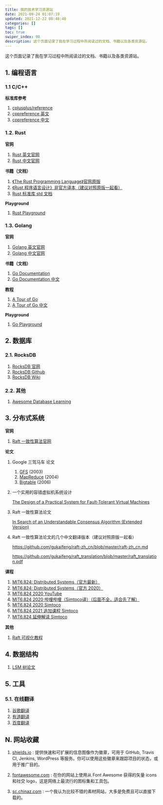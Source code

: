 ```yaml
---
title: 我的技术学习资源站
date: 2021-09-24 01:07:19
updated: 2021-12-22 08:48:40
categories: []
tags: []
toc: true
swiper_index: 98
description: 这个页面记录了我在学习过程中所阅读过的文档、书籍以及各类资源站。
---
```




这个页面记录了我在学习过程中所阅读过的文档、书籍以及各类资源站。



<!--more-->



## 1. 编程语言



### 1.1 C/C++

**标准库参考**

1. [cplusplus/reference](http://www.cplusplus.com/reference/)
2. [cppreference 英文](https://en.cppreference.com/)
3. [cppreference 中文](https://zh.cppreference.com/)



### 1.2. Rust

**官网**

1. [Rust 英文官网](https://www.rust-lang.org/)
2. [Rust 中文官网](https://www.rust-lang.org/zh-CN/)

**书籍（文档）**

1. [《The Rust Programming Language》官网原版](https://doc.rust-lang.org/book/#the-rust-programming-language)
2. [《Rust 程序语言设计》非官方译本（建议对照原版一起看）](https://kaisery.github.io/trpl-zh-cn/)
3. [Rust 标准库 std 文档](https://doc.rust-lang.org/stable/std/)



**Playground**

1. [Rust Playground](https://play.rust-lang.org/)



### 1.3. Golang

**官网**

1. [Golang 英文官网](https://go.dev/)
2. [Golang 中文官网](https://go-zh.org/)

**书籍（文档）**

1. [Go Documentation](https://go.dev/doc/)
2. [Go Documentation 中文](https://go-zh.org/doc/)

**教程**

1. [A Tour of Go](https://go.dev/tour/welcome/1)
1. [A Tour of Go 中文](https://tour.go-zh.org/)

**Playground**

1. [Go Playground](https://go.dev/play/)





## 2. 数据库



### 2.1. RocksDB



1. [RocksDB 官网](https://rocksdb.org/)
2. [RocksDB Github](https://github.com/facebook/rocksdb)
3. [RocksDB Wiki](https://github.com/facebook/rocksdb/wiki)





### 2.2. 其他

1. [Awesome Database Learning](https://github.com/pingcap/awesome-database-learning)







## 3. 分布式系统





**官网**

1. [Raft 一致性算法官网](https://raft.github.io/)



**论文**

1. Google 三驾马车 论文

   1. [GFS](https://storage.googleapis.com/pub-tools-public-publication-data/pdf/035fc972c796d33122033a0614bc94cff1527999.pdf) (2003)
   2. [MapReduce](https://storage.googleapis.com/pub-tools-public-publication-data/pdf/16cb30b4b92fd4989b8619a61752a2387c6dd474.pdf) (2004)
   3. [Bigtable](https://storage.googleapis.com/pub-tools-public-publication-data/pdf/68a74a85e1662fe02ff3967497f31fda7f32225c.pdf) (2006)

2. 一个实用的容错虚拟机系统设计

   [The Design of a Practical System for Fault-Tolerant Virtual Machines](http://nil.csail.mit.edu/6.824/2020/papers/vm-ft.pdf)

3. Raft 一致性算法论文

   [In Search of an Understandable Consensus Algorithm (Extended Version)](http://nil.csail.mit.edu/6.824/2017/papers/raft-extended.pdf)

4. Raft 一致性算法论文的几个中文翻译版本（建议对照原版一起看）

   https://github.com/gukaifeng/raft-zh_cn/blob/master/raft-zh_cn.md

   https://github.com/gukaifeng/raft_translation/blob/master/raft_translation.pdf



**课程**

1. [MIT6.824: Distributed Systems（官方最新）](https://pdos.csail.mit.edu/6.824/)
2. [MIT6.824: Distributed Systems（官方 2020）](http://nil.csail.mit.edu/6.824/2020/)
3. [MIT6.824 2020 YouTube](https://www.youtube.com/playlist?list=PLrw6a1wE39_tb2fErI4-WkMbsvGQk9_UB)
4. [MIT6.824 2020 哔哩哔哩（Simtoco译）（后面不全，适合先了解）](https://www.bilibili.com/video/av91748150)
5. [MIT6.824 2020 Simtoco](https://www.simtoco.com/#/albums?id=1000019)
6. [MIT6.824 2021 追加课程 Simtoco](https://www.simtoco.com/#/albums?id=1000044)
7. [MIT6.824 延伸解读 Simtoco](https://www.simtoco.com/#/albums?id=1000046)



**其他**

1. [Raft 可视化教程](http://thesecretlivesofdata.com/raft/)





## 4. 数据结构

1. [LSM 树论文](https://www.cs.umb.edu/~poneil/lsmtree.pdf)





## 5. 工具

### 5.1. 在线翻译

1. [谷歌翻译](https://translate.google.com/)
2. [有道翻译](https://fanyi.youdao.com/)
3. [百度翻译](https://fanyi.baidu.com/)




## N. 网站收藏

1. [shields.io](https://shields.io/) : 提供快速和可扩展的信息图像作为徽章，可用于 GitHub, Travis CI, Jenkins, WordPress 等服务。你可以使用这些徽章来跟踪项目的状态，或用于推广目的。

2. [fontawesome.com](https://fontawesome.com/) : 在你的网站上使用从 Font Awesome 获得的矢量 icons 和社交 logo，这是网络上最流行的图标集和工具包。

3. [sc.chinaz.com](https://sc.chinaz.com/) : 一个我认为比较不错的素材网站，大多是免费且可以直接下载的。